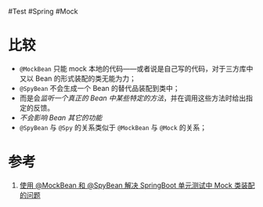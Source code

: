 #Test #Spring #Mock 

# 比较
- `@MockBean` 只能 mock 本地的代码——或者说是自己写的代码，对于三方库中又以 Bean 的形式装配的类无能为力；
- `@SpyBean` 不会生成一个 Bean 的替代品装配到类中；
- 而是会*监听一个真正的 Bean 中某些特定的方法*，并在调用这些方法时给出指定的反馈。
- *不会影响 Bean 其它的功能*
- `@SpyBean` 与 `@Spy` 的关系类似于 `@MockBean` 与 `@Mock` 的关系；


# 参考
1. [使用 @MockBean 和 @SpyBean 解决 SpringBoot 单元测试中 Mock 类装配的问题 ](https://sspai.com/post/48245)
